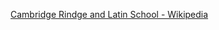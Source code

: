 ﻿[Cambridge Rindge and Latin School - Wikipedia](https://en.wikipedia.org/wiki/Cambridge_Rindge_and_Latin_School)